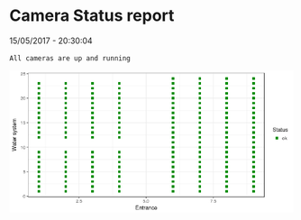 Camera Status report
================
15/05/2017 - 20:30:04

    All cameras are up and running

![](camreport_files/figure-markdown_github/unnamed-chunk-2-1.png)
